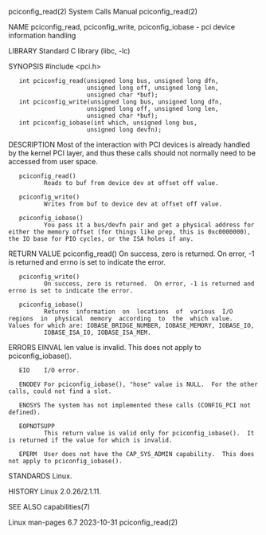 pciconfig_read(2)                                                                           System Calls Manual                                                                           pciconfig_read(2)

NAME
       pciconfig_read, pciconfig_write, pciconfig_iobase - pci device information handling

LIBRARY
       Standard C library (libc, -lc)

SYNOPSIS
       #include <pci.h>

       int pciconfig_read(unsigned long bus, unsigned long dfn,
                          unsigned long off, unsigned long len,
                          unsigned char *buf);
       int pciconfig_write(unsigned long bus, unsigned long dfn,
                          unsigned long off, unsigned long len,
                          unsigned char *buf);
       int pciconfig_iobase(int which, unsigned long bus,
                          unsigned long devfn);

DESCRIPTION
       Most of the interaction with PCI devices is already handled by the kernel PCI layer, and thus these calls should not normally need to be accessed from user space.

       pciconfig_read()
              Reads to buf from device dev at offset off value.

       pciconfig_write()
              Writes from buf to device dev at offset off value.

       pciconfig_iobase()
              You pass it a bus/devfn pair and get a physical address for either the memory offset (for things like prep, this is 0xc0000000), the IO base for PIO cycles, or the ISA holes if any.

RETURN VALUE
       pciconfig_read()
              On success, zero is returned.  On error, -1 is returned and errno is set to indicate the error.

       pciconfig_write()
              On success, zero is returned.  On error, -1 is returned and errno is set to indicate the error.

       pciconfig_iobase()
              Returns  information  on  locations  of  various  I/O  regions  in  physical  memory  according  to  the  which value.  Values for which are: IOBASE_BRIDGE_NUMBER, IOBASE_MEMORY, IOBASE_IO,
              IOBASE_ISA_IO, IOBASE_ISA_MEM.

ERRORS
       EINVAL len value is invalid.  This does not apply to pciconfig_iobase().

       EIO    I/O error.

       ENODEV For pciconfig_iobase(), "hose" value is NULL.  For the other calls, could not find a slot.

       ENOSYS The system has not implemented these calls (CONFIG_PCI not defined).

       EOPNOTSUPP
              This return value is valid only for pciconfig_iobase().  It is returned if the value for which is invalid.

       EPERM  User does not have the CAP_SYS_ADMIN capability.  This does not apply to pciconfig_iobase().

STANDARDS
       Linux.

HISTORY
       Linux 2.0.26/2.1.11.

SEE ALSO
       capabilities(7)

Linux man-pages 6.7                                                                              2023-10-31                                                                               pciconfig_read(2)
